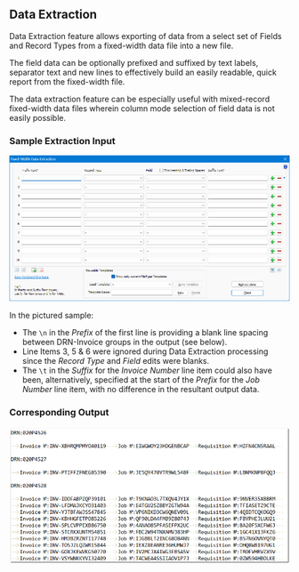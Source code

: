 ## Data Extraction

Data Extraction feature allows exporting of data from a select set of Fields and Record Types from a fixed-width data file into a new file.

The field data can be optionally prefixed and suffixed by text labels, separator text and new lines to effectively build an easily readable, quick report from the fixed-width file.

The data extraction feature can be especially useful with mixed-record fixed-width data files wherein column mode selection of field data is not easily possible.

### Sample Extraction Input
![Sample_Data_Extract_Dialog](https://raw.githubusercontent.com/shriprem/FWDataViz/DataExtractFeature/images/data_extract_dialog.png)

In the pictured sample:
* The `\n` in the _Prefix_ of the first line is providing a blank line spacing between DRN-Invoice groups in the output (see below).
* Line Items 3, 5 & 6 were ignored during Data Extraction processing since the _Record Type_ and _Field_ edits were blanks.
* The `\t` in the _Suffix_ for the _Invoice Number_ line item could also have been, alternatively, specified at the start of the _Prefix_ for the _Job Number_ line item, with no difference in the resultant output data.

### Corresponding Output
![Sample_Data_Output](https://raw.githubusercontent.com/shriprem/FWDataViz/DataExtractFeature/images/data_extract_output.png)
